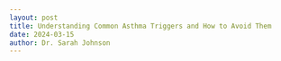 ```yaml
---
layout: post
title: Understanding Common Asthma Triggers and How to Avoid Them
date: 2024-03-15
author: Dr. Sarah Johnson
---
```


<!-- Your existing blog post content --> 